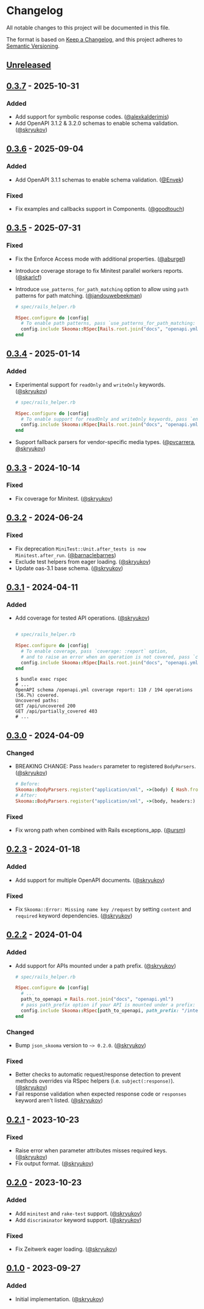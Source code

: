 # Changelog

All notable changes to this project will be documented in this file.

The format is based on [Keep a Changelog],
and this project adheres to [Semantic Versioning].

## [Unreleased]

## [0.3.7] - 2025-10-31

### Added

- Add support for symbolic response codes. ([@alexkalderimis])
- Add OpenAPI 3.1.2 & 3.2.0 schemas to enable schema validation. ([@skryukov])

## [0.3.6] - 2025-09-04

### Added

- Add OpenAPI 3.1.1 schemas to enable schema validation. ([@Envek])

### Fixed

- Fix examples and callbacks support in Components. ([@goodtouch])

## [0.3.5] - 2025-07-31

### Fixed

- Fix the Enforce Access mode with additional properties. ([@aburgel])
- Introduce coverage storage to fix Minitest parallel workers reports. ([@skarlcf])
- Introduce `use_patterns_for_path_matching` option to allow using `path` patterns for path matching. ([@jandouwebeekman])

    ```ruby
    # spec/rails_helper.rb

    RSpec.configure do |config|
      # To enable path patterns, pass `use_patterns_for_path_matching: true` option:
      config.include Skooma::RSpec[Rails.root.join("docs", "openapi.yml"), use_patterns_for_path_matching: true], type: :request
    end
    ```

## [0.3.4] - 2025-01-14

### Added

- Experimental support for `readOnly` and `writeOnly` keywords. ([@skryukov])

    ```ruby
    # spec/rails_helper.rb
    
    RSpec.configure do |config|
      # To enable support for readOnly and writeOnly keywords, pass `enforce_access_modes: true` option:
      config.include Skooma::RSpec[Rails.root.join("docs", "openapi.yml"), enforce_access_modes: true], type: :request
    end
    ```
- Support fallback parsers for vendor-specific media types. ([@pvcarrera], [@skryukov])

## [0.3.3] - 2024-10-14

### Fixed

- Fix coverage for Minitest. ([@skryukov])

## [0.3.2] - 2024-06-24

### Fixed

- Fix deprecation `MiniTest::Unit.after_tests is now Minitest.after_run`. ([@barnaclebarnes])
- Exclude test helpers from eager loading. ([@skryukov])
- Update oas-3.1 base schema. ([@skryukov])

## [0.3.1] - 2024-04-11

### Added

- Add coverage for tested API operations. ([@skryukov])
 
    ```ruby
    
    # spec/rails_helper.rb
    
    RSpec.configure do |config|
      # To enable coverage, pass `coverage: :report` option,
      # and to raise an error when an operation is not covered, pass `coverage: :strict` option:
      config.include Skooma::RSpec[Rails.root.join("docs", "openapi.yml"), coverage: :report], type: :request
    end
    ```

    ```shell
    $ bundle exec rspec
    # ...
    OpenAPI schema /openapi.yml coverage report: 110 / 194 operations (56.7%) covered.
    Uncovered paths:
    GET /api/uncovered 200
    GET /api/partially_covered 403
    # ...
    ```

## [0.3.0] - 2024-04-09

### Changed

- BREAKING CHANGE: Pass `headers` parameter to registered `BodyParsers`. ([@skryukov])

    ```ruby
    # Before:
    Skooma::BodyParsers.register("application/xml", ->(body) { Hash.from_xml(body) })
    # After:
    Skooma::BodyParsers.register("application/xml", ->(body, headers:) { Hash.from_xml(body) })
    ```
### Fixed

- Fix wrong path when combined with Rails exceptions_app. ([@ursm])

## [0.2.3] - 2024-01-18

### Added

- Add support for multiple OpenAPI documents. ([@skryukov])

### Fixed

- Fix `Skooma::Error: Missing name key /request` by setting `content` and `required` keyword dependencies. ([@skryukov])

## [0.2.2] - 2024-01-04

### Added

- Add support for APIs mounted under a path prefix. ([@skryukov])

    ```ruby
    # spec/rails_helper.rb
    
    RSpec.configure do |config|
      # ...
      path_to_openapi = Rails.root.join("docs", "openapi.yml")
      # pass path_prefix option if your API is mounted under a prefix:
      config.include Skooma::RSpec[path_to_openapi, path_prefix: "/internal/api"], type: :request
    end
    ```

### Changed

- Bump `json_skooma` version to `~> 0.2.0`. ([@skryukov])

### Fixed

- Better checks to automatic request/response detection to prevent methods overrides via RSpec helpers (i.e. `subject(:response)`). ([@skryukov])
- Fail response validation when expected response code or `responses` keyword aren't listed. ([@skryukov])

## [0.2.1] - 2023-10-23

### Fixed

- Raise error when parameter attributes misses required keys. ([@skryukov])
- Fix output format. ([@skryukov])

## [0.2.0] - 2023-10-23

### Added

- Add `minitest` and `rake-test` support. ([@skryukov])
- Add `discriminator` keyword support. ([@skryukov])

### Fixed

- Fix Zeitwerk eager loading. ([@skryukov])

## [0.1.0] - 2023-09-27

### Added

- Initial implementation. ([@skryukov])

[@aburgel]: https://github.com/aburgel
[@alexkalderimis]: https://github.com/alexkalderimis
[@barnaclebarnes]: https://github.com/barnaclebarnes
[@Envek]: https://github.com/Envek
[@goodtouch]: https://github.com/goodtouch
[@jandouwebeekman]: https://github.com/jandouwebeekman
[@pvcarrera]: https://github.com/pvcarrera
[@skarlcf]: https://github.com/skarlcf
[@skryukov]: https://github.com/skryukov
[@ursm]: https://github.com/ursm

[Unreleased]: https://github.com/skryukov/skooma/compare/v0.3.7...HEAD
[0.3.7]: https://github.com/skryukov/skooma/compare/v0.3.6...v0.3.7
[0.3.6]: https://github.com/skryukov/skooma/compare/v0.3.5...v0.3.6
[0.3.5]: https://github.com/skryukov/skooma/compare/v0.3.4...v0.3.5
[0.3.4]: https://github.com/skryukov/skooma/compare/v0.3.3...v0.3.4
[0.3.3]: https://github.com/skryukov/skooma/compare/v0.3.2...v0.3.3
[0.3.2]: https://github.com/skryukov/skooma/compare/v0.3.1...v0.3.2
[0.3.1]: https://github.com/skryukov/skooma/compare/v0.3.0...v0.3.1
[0.3.0]: https://github.com/skryukov/skooma/compare/v0.2.3...v0.3.0
[0.2.3]: https://github.com/skryukov/skooma/compare/v0.2.2...v0.2.3
[0.2.2]: https://github.com/skryukov/skooma/compare/v0.2.1...v0.2.2
[0.2.1]: https://github.com/skryukov/skooma/compare/v0.2.0...v0.2.1
[0.2.0]: https://github.com/skryukov/skooma/compare/v0.1.0...v0.2.0
[0.1.0]: https://github.com/skryukov/skooma/commits/v0.1.0

[Keep a Changelog]: https://keepachangelog.com/en/1.0.0/
[Semantic Versioning]: https://semver.org/spec/v2.0.0.html
